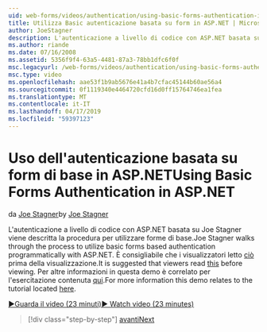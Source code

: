 ```yaml
---
uid: web-forms/videos/authentication/using-basic-forms-authentication-in-aspnet
title: Utilizza Basic autenticazione basata su form in ASP.NET | Microsoft Docs
author: JoeStagner
description: L'autenticazione a livello di codice con ASP.NET basata su Joe Stagner viene descritta la procedura per utilizzare forme di base. È consigliabile che i visualizzatori di lettura prima di questo...
ms.author: riande
ms.date: 07/16/2008
ms.assetid: 5356f9f4-63a5-4481-87a3-78bb1dfc6f0f
msc.legacyurl: /web-forms/videos/authentication/using-basic-forms-authentication-in-aspnet
msc.type: video
ms.openlocfilehash: aae53f1b9ab5676e41a4b7cfac45144b60ae56a4
ms.sourcegitcommit: 0f1119340e4464720cfd16d0ff15764746ea1fea
ms.translationtype: MT
ms.contentlocale: it-IT
ms.lasthandoff: 04/17/2019
ms.locfileid: "59397123"
---
```

# <a name="using-basic-forms-authentication-in-aspnet"></a><span data-ttu-id="ca305-104">Uso dell'autenticazione basata su form di base in ASP.NET</span><span class="sxs-lookup"><span data-stu-id="ca305-104">Using Basic Forms Authentication in ASP.NET</span></span>

<span data-ttu-id="ca305-105">da [Joe Stagner](https://github.com/JoeStagner)</span><span class="sxs-lookup"><span data-stu-id="ca305-105">by [Joe Stagner](https://github.com/JoeStagner)</span></span>

<span data-ttu-id="ca305-106">L'autenticazione a livello di codice con ASP.NET basata su Joe Stagner viene descritta la procedura per utilizzare forme di base.</span><span class="sxs-lookup"><span data-stu-id="ca305-106">Joe Stagner walks through the process to utilize basic forms based authentication programmatically with ASP.NET.</span></span> <span data-ttu-id="ca305-107">È consigliabile che i visualizzatori letto [ciò](../../overview/older-versions-security/introduction/security-basics-and-asp-net-support-vb.md) prima della visualizzazione.</span><span class="sxs-lookup"><span data-stu-id="ca305-107">It is suggested that viewers read [this](../../overview/older-versions-security/introduction/security-basics-and-asp-net-support-vb.md) before viewing.</span></span> <span data-ttu-id="ca305-108">Per altre informazioni in questa demo è correlato per l'esercitazione contenuta [qui](../../overview/older-versions-security/introduction/an-overview-of-forms-authentication-vb.md).</span><span class="sxs-lookup"><span data-stu-id="ca305-108">For more information this demo relates to the tutorial located [here](../../overview/older-versions-security/introduction/an-overview-of-forms-authentication-vb.md).</span></span>

[<span data-ttu-id="ca305-109">&#9654;Guarda il video (23 minuti)</span><span class="sxs-lookup"><span data-stu-id="ca305-109">&#9654; Watch video (23 minutes)</span></span>](https://channel9.msdn.com/Blogs/ASP-NET-Site-Videos/using-basic-forms-authentication-in-aspnet)

> [!div class="step-by-step"]
> [<span data-ttu-id="ca305-110">avanti</span><span class="sxs-lookup"><span data-stu-id="ca305-110">Next</span></span>](how-to-change-the-forms-authentication-properties.md)
